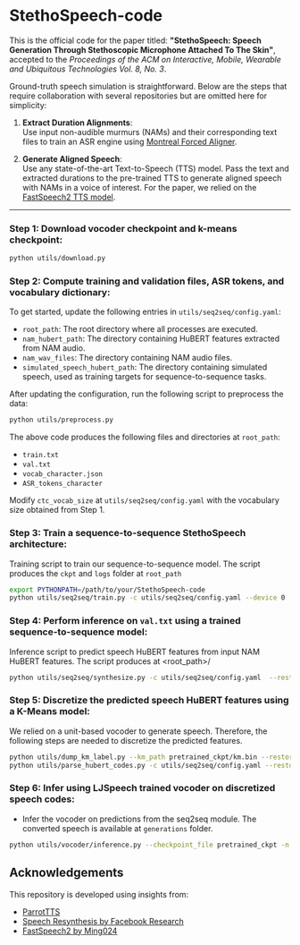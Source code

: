 # StethoSpeech-code

This is the official code for the paper titled:
**"StethoSpeech: Speech Generation Through Stethoscopic Microphone Attached To The Skin"**,  
accepted to the *Proceedings of the ACM on Interactive, Mobile, Wearable and Ubiquitous Technologies Vol. 8, No. 3*.

Ground-truth speech simulation is straightforward. Below are the steps that require collaboration with several repositories but are omitted here for simplicity:

1. **Extract Duration Alignments**:  
   Use input non-audible murmurs (NAMs) and their corresponding text files to train an ASR engine using [Montreal Forced Aligner](https://github.com/MontrealCorpusTools/Montreal-Forced-Aligner).

2. **Generate Aligned Speech**:  
   Use any state-of-the-art Text-to-Speech (TTS) model. Pass the text and extracted durations to the pre-trained TTS to generate aligned speech with NAMs in a voice of interest. For the paper, we relied on the [FastSpeech2 TTS model](https://github.com/ming024/FastSpeech2).

---

### Step 1: Download vocoder checkpoint and k-means checkpoint:

```bash
python utils/download.py
```

### Step 2: Compute training and validation files, ASR tokens, and vocabulary dictionary:

To get started, update the following entries in `utils/seq2seq/config.yaml`:

- `root_path`: The root directory where all processes are executed.
- `nam_hubert_path`: The directory containing HuBERT features extracted from NAM audio.
- `nam_wav_files`: The directory containing NAM audio files.
- `simulated_speech_hubert_path`: The directory containing simulated speech, used as training targets for sequence-to-sequence tasks.

After updating the configuration, run the following script to preprocess the data:  

```bash
python utils/preprocess.py
```

The above code produces the following files and directories at `root_path`:

- `train.txt`
- `val.txt`
- `vocab_character.json`
- `ASR_tokens_character`

Modify `ctc_vocab_size` at `utils/seq2seq/config.yaml` with the vocabulary size obtained from Step 1.

### Step 3: Train a sequence-to-sequence StethoSpeech architecture:

Training script to train our sequence-to-sequence model. The script produces the `ckpt` and `logs` folder at `root_path`

```bash
export PYTHONPATH=/path/to/your/StethoSpeech-code
python utils/seq2seq/train.py -c utils/seq2seq/config.yaml --device 0
```

### Step 4: Perform inference on `val.txt` using a trained sequence-to-sequence model:

Inference script to predict speech HuBERT features from input NAM HuBERT features. The script produces at <root_path>/<results>
```bash
python utils/seq2seq/synthesize.py -c utils/seq2seq/config.yaml  --restore_step <Path-to-checkpoint> --device 0
```

### Step 5: Discretize the predicted speech HuBERT features using a K-Means model:

We relied on a unit-based vocoder to generate speech. Therefore, the following steps are needed to discretize the predicted features. 

```bash
python utils/dump_km_label.py --km_path pretrained_ckpt/km.bin --restore_step <Path-to-checkpoint>
python utils/parse_hubert_codes.py -c utils/seq2seq/config.yaml --restore_step <Path-to-checkpoint>
```

### Step 6: Infer using LJSpeech trained vocoder on discretized speech codes:

- Infer the vocoder on predictions from the seq2seq module. The converted speech is available at `generations` folder.
```bash
python utils/vocoder/inference.py --checkpoint_file pretrained_ckpt -n <Path-to-checkpoint> --vc --input_code_file /media/newhd/Neil/fairseq/AR_aug/stethospeech/results/<Path-to-checkpoint>/parsed_hubert/all_samples.txt --output_dir generations
```

## Acknowledgements

This repository is developed using insights from:
- [ParrotTTS](https://github.com/parrot-tts/Parrot-TTS)
- [Speech Resynthesis by Facebook Research](https://github.com/facebookresearch/speech-resynthesis)
- [FastSpeech2 by Ming024](https://github.com/ming024/FastSpeech2)